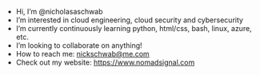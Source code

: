 -  Hi, I’m @nicholasaschwab
-  I’m interested in cloud engineering, cloud security and cybersecurity
-  I’m currently continuously learning python, html/css, bash, linux, azure, etc.
-  I’m looking to collaborate on anything!
-  How to reach me: nickschwab@me.com
-  Check out my website: https://www.nomadsignal.com

<!---
nicholasaschwab/nicholasaschwab is a ✨ special ✨ repository because its `README.md` (this file) appears on your GitHub profile.
You can click the Preview link to take a look at your changes.
--->
